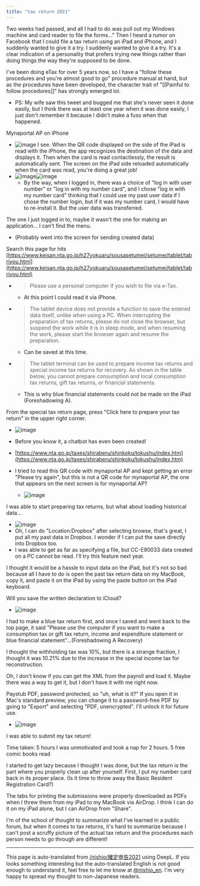 ```yaml
---
title: "tax return 2021"
---
```


Two weeks had passed, and all I had to do was pull out my Windows machine and card reader to file the forms..." Then I heard a rumor on Facebook that I could file a tax return using an iPad and iPhone, and I suddenly wanted to give it a try. I suddenly wanted to give it a try.
It's a clear indication of a personality that prefers trying new things rather than doing things the way they're supposed to be done.

I've been doing eTax for over 5 years now, so I have a "follow these procedures and you're almost good to go" procedure manual at hand, but as the procedures have been developed, the character trait of "[[Painful to follow procedures]]" has strongly emerged lol.
- PS: My wife saw this tweet and bugged me that she's never seen it done easily, but I think there was at least one year when it was done easily, I just don't remember it because I didn't make a fuss when that happened.

Mynaportal AP on iPhone
- ![image](https://gyazo.com/070c9b5f30b9071825ff14b5a95c70ce/thumb/1000)
I see. When the QR code displayed on the side of the iPad is read with the iPhone, the app recognizes the destination of the data and displays it. Then when the card is read contactlessly, the result is automatically sent. The screen on the iPad side reloaded automatically when the card was read, you're doing a great job!
- ![image](https://gyazo.com/8d02bb404cccc0a490b846b8aeb8eccb/thumb/1000)![image](https://gyazo.com/b2b666cbd6abaa75ed4ee2b029b01d8c/thumb/1000)
    - By the way, when I logged in, there was a choice of "log in with user number" or "log in with my number card", and I chose "log in with my number card" thinking that I could use my past user data if I chose the number login, but if it was my number card, I would have to re-install it. But the user data was transferred.

The one I just logged in to, maybe it wasn't the one for making an application... I can't find the menu.
- (Probably went into the screen for sending created data)

Search this page for hits
[https://www.keisan.nta.go.jp/h27yokuaru/sousasetumei/setumei/tablet/tabriyou.html](https://www.keisan.nta.go.jp/h27yokuaru/sousasetumei/setumei/tablet/tabriyou.html)
- > Please use a personal computer if you wish to file via e-Tax.
    - At this point I could read it via iPhone.
- > The tablet device does not provide a function to save the entered data itself, unlike when using a PC. When interrupting the preparation of tax returns, please do not close the browser, but suspend the work while it is in sleep mode, and when resuming the work, please start the browser again and resume the preparation.
    - Can be saved at this time.
- > The tablet terminal can be used to prepare income tax returns and special income tax returns for recovery. As shown in the table below, you cannot prepare consumption and local consumption tax returns, gift tax returns, or financial statements.
    - This is why blue financial statements could not be made on the iPad (Foreshadowing A).

From the special tax return page, press "Click here to prepare your tax return" in the upper right corner.
- ![image](https://gyazo.com/00f7f952b87f567d188b86fc55ef95af/thumb/1000)
- Before you know it, a chatbot has even been created!
- [https://www.nta.go.jp/taxes/shiraberu/shinkoku/tokushu/index.htm](https://www.nta.go.jp/taxes/shiraberu/shinkoku/tokushu/index.htm)


- I tried to read this QR code with mynaportal AP and kept getting an error "Please try again", but this is not a QR code for mynaportal AP, the one that appears on the next screen is for mynaportal AP?
    - ![image](https://gyazo.com/e54c45785a6760488ed04530b9f00b6c/thumb/1000)

I was able to start preparing tax returns, but what about loading historical data...
- ![image](https://gyazo.com/c4a87a9a042b27d4d5ffeb0b14b88c48/thumb/1000)
- Oh, I can do "Location:Dropbox" after selecting browse, that's great, I put all my past data in Dropbox. I wonder if I can put the save directly into Dropbox too.
- I was able to get as far as specifying a file, but CC-E90033 data created on a PC cannot be read. I'll try this feature next year.

I thought it would be a hassle to input data on the iPad, but it's not so bad because all I have to do is open the past tax return data on my MacBook, copy it, and paste it on the iPad by using the paste button on the iPad keyboard.

Will you save the written declaration to iCloud?
- ![image](https://gyazo.com/b4f780e2b2a6cb22824d2974c9e8e139/thumb/1000)

I had to make a blue tax return first, and once I saved and went back to the top page, it said "Please use the computer if you want to make a consumption tax or gift tax return, income and expenditure statement or blue financial statement"...(Foreshadowing A Recovery)

I thought the withholding tax was 10%, but there is a strange fraction, I thought it was 10.21% due to the increase in the special income tax for reconstruction.

Oh, I don't know if you can get the XML from the payroll and load it. Maybe there was a way to get it, but I don't have it with me right now.

Paystub PDF, password protected, so "uh, what is it?" If you open it in Mac's standard preview, you can change it to a password-free PDF by going to "Export" and selecting "PDF, unencrypted". I'll unlock it for future use.
- ![image](https://gyazo.com/138b4d93213c1b38b0447061305453ab/thumb/1000)

I was able to submit my tax return!

Time taken: 5 hours
I was unmotivated and took a nap for 2 hours.
5 free comic books read

I started to get lazy because I thought I was done, but the tax return is the part where you properly clean up after yourself. First, I put my number card back in its proper place. (Is it time to throw away the Basic Resident Registration Card?)

The tabs for printing the submissions were properly downloaded as PDFs when I threw them from my iPad to my MacBook via AirDrop.
I think I can do it on my iPad alone, but I can AirDrop from "Share".

I'm of the school of thought to summarize what I've learned in a public forum, but when it comes to tax returns, it's hard to summarize because I can't post a scruffy picture of the actual tax return and the procedures each person needs to go through are different!

---
This page is auto-translated from [/nishio/確定申告2021](https://scrapbox.io/nishio/確定申告2021) using DeepL. If you looks something interesting but the auto-translated English is not good enough to understand it, feel free to let me know at [@nishio_en](https://twitter.com/nishio_en). I'm very happy to spread my thought to non-Japanese readers.